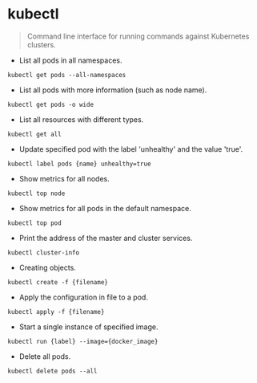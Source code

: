 # kubectl

> Command line interface for running commands against Kubernetes clusters.

- List all pods in all namespaces.

`kubectl get pods --all-namespaces`

- List all pods with more information (such as node name).

`kubectl get pods -o wide` 

- List all resources with different types.

`kubectl get all`

- Update specified pod with the label 'unhealthy' and the value 'true'.

`kubectl label pods {name} unhealthy=true`

- Show metrics for all nodes.

`kubectl top node`

- Show metrics for all pods in the default namespace.

`kubectl top pod`

- Print the address of the master and cluster services.

`kubectl cluster-info`

- Creating objects.

`kubectl create -f {filename}`

- Apply the configuration in file to a pod.

`kubectl apply -f {filename}`

- Start a single instance of specified image.

`kubectl run {label} --image={docker_image}`

- Delete all pods.

`kubectl delete pods --all`
